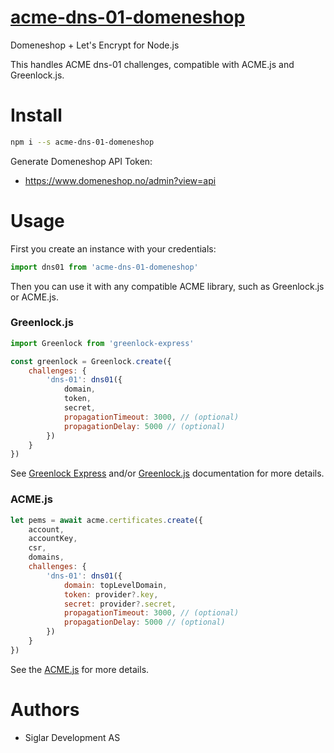 # [acme-dns-01-domeneshop](https://github.com/vueplayground/acme-dns-01-domeneshop/blob/master/index.js)

Domeneshop + Let's Encrypt for Node.js

This handles ACME dns-01 challenges, compatible with ACME.js and Greenlock.js.

# Install

```bash
npm i --s acme-dns-01-domeneshop
```

Generate Domeneshop API Token:

- <https://www.domeneshop.no/admin?view=api>

# Usage

First you create an instance with your credentials:

```js
import dns01 from 'acme-dns-01-domeneshop'
```

Then you can use it with any compatible ACME library,
such as Greenlock.js or ACME.js.

### Greenlock.js

```js
import Greenlock from 'greenlock-express'

const greenlock = Greenlock.create({
    challenges: {
        'dns-01': dns01({
            domain,
            token,
            secret,
            propagationTimeout: 3000, // (optional)
            propagationDelay: 5000 // (optional)
        })
    }
})
```

See [Greenlock Express](https://git.rootprojects.org/root/greenlock-express.js)
and/or [Greenlock.js](https://git.rootprojects.org/root/greenlock.js)
documentation for more details.

### ACME.js

```js
let pems = await acme.certificates.create({
    account,
    accountKey,
    csr,
    domains,
    challenges: {
        'dns-01': dns01({
            domain: topLevelDomain,
            token: provider?.key,
            secret: provider?.secret,
            propagationTimeout: 3000, // (optional)
            propagationDelay: 5000 // (optional)
        })
    }
})
```

See the [ACME.js](https://git.rootprojects.org/root/acme-v2.js) for more details.

# Authors

- Siglar Development AS
